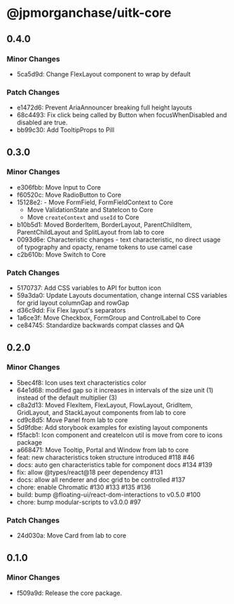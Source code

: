 # @jpmorganchase/uitk-core

## 0.4.0

### Minor Changes

- 5ca5d9d: Change FlexLayout component to wrap by default

### Patch Changes

- e1472d6: Prevent AriaAnnouncer breaking full height layouts
- 68c4493: Fix click being called by Button when focusWhenDisabled and disabled are true.
- bb99c30: Add TooltipProps to Pill

## 0.3.0

### Minor Changes

- e306fbb: Move Input to Core
- f60520c: Move RadioButton to Core
- 15128e2: - Move FormField, FormFieldContext to Core
  - Move ValidationState and StateIcon to Core
  - Move `createContext` and `useId` to Core
- b10b5d1: Moved BorderItem, BorderLayout, ParentChildItem, ParentChildLayout and SplitLayout from lab to core
- 0093d6e: Characteristic changes - text characteristic, no direct usage of typography and opacty, rename tokens to use camel case
- c2b610b: Move Switch to Core

### Patch Changes

- 5170737: Add CSS variables to API for button icon
- 59a3da0: Update Layouts documentation, change internal CSS variables for grid layout columnGap and rowGap
- d36c9dd: Fix Flex layout's separators
- 1a6ce3f: Move Checkbox, FormGroup and ControlLabel to Core
- ce84745: Standardize backwards compat classes and QA

## 0.2.0

### Minor Changes

- 5bec4f8: Icon uses text characteristics color
- 64e1d68: modified gap so it increases in intervals of the size unit (1) instead of the default multiplier (3)
- c8a2d13: Moved FlexItem, FlexLayout, FlowLayout, GridItem, GridLayout, and StackLayout components from lab to core
- cd9c8d5: Move Panel from lab to core
- 5d9fdbe: Add storybook examples for existing layout components
- f5facb1: Icon component and createIcon util is move from core to icons package
- a668471: Move Tooltip, Portal and Window from lab to core
- feat: new characteristics token structure introduced #118 #46
- docs: auto gen characteristics table for component docs #134 #139
- fix: allow @types/react@18 peer dependency #131
- docs: allow all renderer and doc grid to be controlled #137
- chore: enable Chromatic #130 #133 #135 #136
- build: bump @floating-ui/react-dom-interactions to v0.5.0 #100
- chore: bump modular-scripts to v3.0.0 #97

### Patch Changes

- 24d030a: Move Card from lab to core

## 0.1.0

### Minor Changes

- f509a9d: Release the core package.
